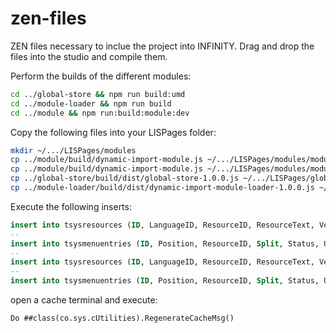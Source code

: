 # zen-files

ZEN files necessary to inclue the project into INFINITY. Drag and drop the files into the studio and compile them.

Perform the builds of the different modules:

```bash
cd ../global-store && npm run build:umd
cd ../module-loader && npm run build
cd ../module && npm run:build:module:dev
```

Copy the following files into your LISPages folder:

```bash
mkdir ~/.../LISPages/modules
cp ../module/build/dynamic-import-module.js ~/.../LISPages/modules/module-a.js
cp ../module/build/dynamic-import-module.js ~/.../LISPages/modules/module-b.js
cp ../global-store/build/dist/global-store-1.0.0.js ~/.../LISPages/global-store-1.0.0.js
cp ../module-loader/build/dist/dynamic-import-module-loader-1.0.0.js ~/.../LISPages/dynamic-import-module-loader-1.0.0.js
```

Execute the following inserts:

```sql
insert into tsysresources (ID, LanguageID, ResourceID, ResourceText, Version, TS_TSDateTime, TS_TSUser) values ('lblTestingMenuEntry||en', 'en','lblTestingMenuEntry', 'Testing pages', 1, '20200127120000','GARCIAMO');
--
insert into tsysmenuentries (ID, Position, ResourceID, Split, Status, URL, UniqueID, rApplications, rMenuEntryParent, rModules, rsysPages, TS_TSDateTime, TS_TSUser) values (15000, 300, 'lblTestingMenuEntry', 1,1,null,15000,2,null, 14, null, '20200127120000','GARCIAMO');
--
insert into tsysresources (ID, LanguageID, ResourceID, ResourceText, Version, TS_TSDateTime, TS_TSUser) values ('lblIncludeModule||en', 'en','lblIncludeModule', 'Include Module', 1, '20200127120000','GARCIAMO');
--
insert into tsysmenuentries (ID, Position, ResourceID, Split, Status, URL, UniqueID, rApplications, rMenuEntryParent, rModules, rsysPages, TS_TSDateTime, TS_TSUser) values (15001, 301, 'lblIncludeModule', 1,1,'LISPages.testing.ImportModule',15001,2,15000, 14, 1500, '20200127120000','GARCIAMO');
```

open a cache terminal and execute:

```
Do ##class(co.sys.cUtilities).RegenerateCacheMsg()
```
